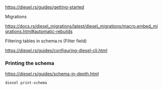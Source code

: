 https://diesel.rs/guides/getting-started

Migrations

https://docs.rs/diesel_migrations/latest/diesel_migrations/macro.embed_migrations.html#automatic-rebuilds

Filtering tables in schema.rs (Filter field)

https://diesel.rs/guides/configuring-diesel-cli.html

### Printing the schema

https://diesel.rs/guides/schema-in-depth.html

```
diesel print-schema
```
